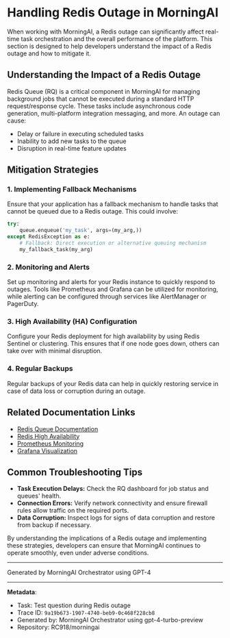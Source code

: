 # Handling Redis Outage in MorningAI

When working with MorningAI, a Redis outage can significantly affect real-time task orchestration and the overall performance of the platform. This section is designed to help developers understand the impact of a Redis outage and how to mitigate it.

## Understanding the Impact of a Redis Outage

Redis Queue (RQ) is a critical component in MorningAI for managing background jobs that cannot be executed during a standard HTTP request/response cycle. These tasks include asynchronous code generation, multi-platform integration messaging, and more. An outage can cause:

- Delay or failure in executing scheduled tasks
- Inability to add new tasks to the queue
- Disruption in real-time feature updates

## Mitigation Strategies

### 1. Implementing Fallback Mechanisms

Ensure that your application has a fallback mechanism to handle tasks that cannot be queued due to a Redis outage. This could involve:

```python
try:
    queue.enqueue('my_task', args=(my_arg,))
except RedisException as e:
    # Fallback: Direct execution or alternative queuing mechanism
    my_fallback_task(my_arg)
```

### 2. Monitoring and Alerts

Set up monitoring and alerts for your Redis instance to quickly respond to outages. Tools like Prometheus and Grafana can be utilized for monitoring, while alerting can be configured through services like AlertManager or PagerDuty.

### 3. High Availability (HA) Configuration

Configure your Redis deployment for high availability by using Redis Sentinel or clustering. This ensures that if one node goes down, others can take over with minimal disruption.

### 4. Regular Backups

Regular backups of your Redis data can help in quickly restoring service in case of data loss or corruption during an outage.

## Related Documentation Links

- [Redis Queue Documentation](https://python-rq.org/docs/)
- [Redis High Availability](https://redis.io/topics/sentinel)
- [Prometheus Monitoring](https://prometheus.io/docs/introduction/overview/)
- [Grafana Visualization](https://grafana.com/docs/)

## Common Troubleshooting Tips

- **Task Execution Delays:** Check the RQ dashboard for job status and queues' health.
- **Connection Errors:** Verify network connectivity and ensure firewall rules allow traffic on the required ports.
- **Data Corruption:** Inspect logs for signs of data corruption and restore from backup if necessary.

By understanding the implications of a Redis outage and implementing these strategies, developers can ensure that MorningAI continues to operate smoothly, even under adverse conditions.

---
Generated by MorningAI Orchestrator using GPT-4

---

**Metadata**:
- Task: Test question during Redis outage
- Trace ID: `9a19b673-1907-4740-beb9-0c468f228cb8`
- Generated by: MorningAI Orchestrator using gpt-4-turbo-preview
- Repository: RC918/morningai
